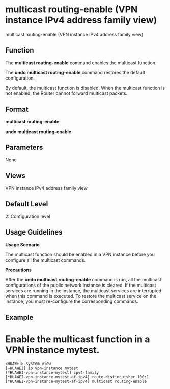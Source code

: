 multicast routing-enable (VPN instance IPv4 address family view)
================================================================

multicast routing-enable (VPN instance IPv4 address family view)

Function
--------



The **multicast routing-enable** command enables the multicast function.

The **undo multicast routing-enable** command restores the default configuration.



By default, the multicast function is disabled. When the multicast function is not enabled, the Router cannot forward multicast packets.


Format
------

**multicast routing-enable**

**undo multicast routing-enable**


Parameters
----------

None

Views
-----

VPN instance IPv4 address family view


Default Level
-------------

2: Configuration level


Usage Guidelines
----------------

**Usage Scenario**

The multicast function should be enabled in a VPN instance before you configure all the multicast commands.

**Precautions**

After the **undo multicast routing-enable** command is run, all the multicast configurations of the public network instance is cleared. If the multicast services are running in the instance, the multicast services are interrupted when this command is executed. To restore the multicast service on the instance, you must re-configure the corresponding commands.


Example
-------

# Enable the multicast function in a VPN instance mytest.
```
<HUAWEI> system-view
[~HUAWEI] ip vpn-instance mytest
[*HUAWEI-vpn-instance-mytest] ipv4-family
[*HUAWEI-vpn-instance-mytest-af-ipv4] route-distinguisher 100:1
[*HUAWEI-vpn-instance-mytest-af-ipv4] multicast routing-enable

```